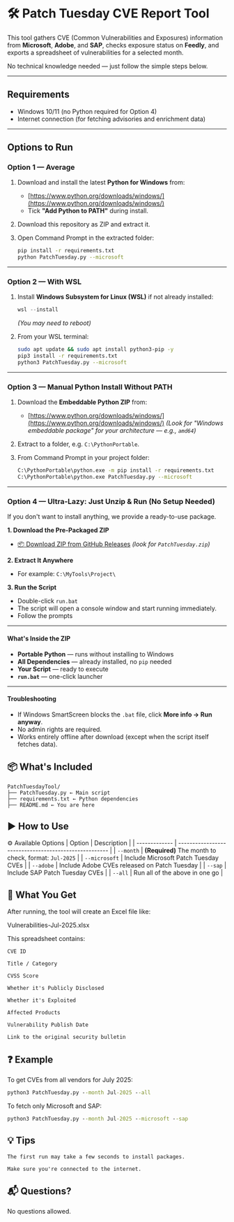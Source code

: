# 🛠️ Patch Tuesday CVE Report Tool

This tool gathers CVE (Common Vulnerabilities and Exposures) information from **Microsoft**, **Adobe**, and **SAP**, checks exposure status on **Feedly**, and exports a spreadsheet of vulnerabilities for a selected month.

No technical knowledge needed — just follow the simple steps below.

---

## **Requirements**
- Windows 10/11 (no Python required for Option 4)
- Internet connection (for fetching advisories and enrichment data)

---

## **Options to Run**

### **Option 1 — Average**
1. Download and install the latest **Python for Windows** from:
   - [https://www.python.org/downloads/windows/](https://www.python.org/downloads/windows/)
   - Tick **"Add Python to PATH"** during install.

2. Download this repository as ZIP and extract it.

3. Open Command Prompt in the extracted folder:
   ```sh
   pip install -r requirements.txt
   python PatchTuesday.py --microsoft
   ```

---

### **Option 2 — With WSL**

1. Install **Windows Subsystem for Linux (WSL)** if not already installed:

   ```powershell
   wsl --install
   ```

   *(You may need to reboot)*

2. From your WSL terminal:

   ```sh
   sudo apt update && sudo apt install python3-pip -y
   pip3 install -r requirements.txt
   python3 PatchTuesday.py --microsoft
   ```

---

### **Option 3 — Manual Python Install Without PATH**

1. Download the **Embeddable Python ZIP** from:

   * [https://www.python.org/downloads/windows/](https://www.python.org/downloads/windows/)
     *(Look for "Windows embeddable package" for your architecture — e.g., `amd64`)*

2. Extract to a folder, e.g. `C:\PythonPortable`.

3. From Command Prompt in your project folder:

   ```sh
   C:\PythonPortable\python.exe -m pip install -r requirements.txt
   C:\PythonPortable\python.exe PatchTuesday.py --microsoft
   ```

---

### **Option 4 — Ultra-Lazy: Just Unzip & Run (No Setup Needed)**

If you don't want to install anything, we provide a ready-to-use package.

**1. Download the Pre-Packaged ZIP**

* [📦 Download ZIP from GitHub Releases](https://github.com/Matilda12390/PatchTuesdayTool/releases/tag/Release) *(look for `PatchTuesday.zip`)*

**2. Extract It Anywhere**

* For example: `C:\MyTools\Project\`

**3. Run the Script**

* Double-click `run.bat`
* The script will open a console window and start running immediately.
* Follow the prompts

---

#### **What's Inside the ZIP**

* **Portable Python** — runs without installing to Windows
* **All Dependencies** — already installed, no `pip` needed
* **Your Script** — ready to execute
* **`run.bat`** — one-click launcher

---

#### **Troubleshooting**

* If Windows SmartScreen blocks the `.bat` file, click **More info → Run anyway**.
* No admin rights are required.
* Works entirely offline after download (except when the script itself fetches data).


## 📦 What's Included
```
PatchTuesdayTool/
├── PatchTuesday.py ← Main script
├── requirements.txt ← Python dependencies
├── README.md ← You are here
```

## ▶️ How to Use

⚙️ Available Options
| Option        | Description                                           |
| ------------- | ----------------------------------------------------- |
| `--month`     | **(Required)** The month to check, format: `Jul-2025` |
| `--microsoft` | Include Microsoft Patch Tuesday CVEs                  |
| `--adobe`     | Include Adobe CVEs released on Patch Tuesday          |
| `--sap`       | Include SAP Patch Tuesday CVEs                        |
| `--all`       | Run all of the above in one go                        |


## 📄 What You Get

After running, the tool will create an Excel file like:

Vulnerabilities-Jul-2025.xlsx

This spreadsheet contains:

    CVE ID

    Title / Category

    CVSS Score

    Whether it's Publicly Disclosed

    Whether it's Exploited

    Affected Products

    Vulnerability Publish Date

    Link to the original security bulletin

## ❓ Example

To get CVEs from all vendors for July 2025:
```cmd
python3 PatchTuesday.py --month Jul-2025 --all
```
To fetch only Microsoft and SAP:
```cmd
python3 PatchTuesday.py --month Jul-2025 --microsoft --sap
```


## 💡 Tips

    The first run may take a few seconds to install packages.

    Make sure you're connected to the internet.

## 📬 Questions?
No questions allowed. 


